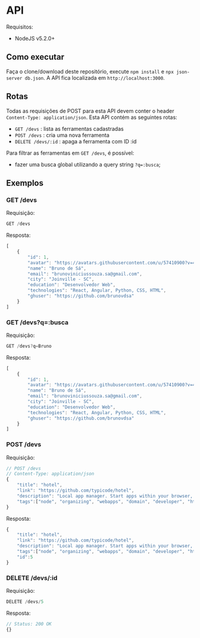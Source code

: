# API

Requisitos:
* NodeJS v5.2.0+

## Como executar
Faça o clone/download deste repositório, execute `npm install` e `npx json-server db.json`. A API fica localizada em `http://localhost:3000`.

## Rotas
Todas as requisições de POST para esta API devem conter o header `Content-Type: application/json`.
Esta API contém as seguintes rotas:

* `GET /devs` : lista as ferramentas cadastradas
* `POST /devs` : cria uma nova ferramenta
* `DELETE /devs/:id` : apaga a ferramenta com ID :id

Para filtrar as ferramentas em `GET /devs`, é possível:
* fazer uma busca global utilizando a query string `?q=:busca`;

## Exemplos

### GET /devs

Requisição: 
```javascript
GET /devs
```
Resposta:
```javascript
[
    {
        "id": 1,
        "avatar": "https://avatars.githubusercontent.com/u/57410900?v=4",
        "name": "Bruno de Sá",
        "email": "brunoviniciussouza.sa@gmail.com",
        "city": "Joinville - SC",
        "education": "Desenvolvedor Web",
        "technologies": "React, Angular, Python, CSS, HTML",
        "ghuser": "https://github.com/brunovdsa"
    }
]
```

### GET /devs?q=:busca

Requisição: 
```javascript
GET /devs?q=Bruno
```
Resposta:
```javascript
[
    {
        "id": 1,
        "avatar": "https://avatars.githubusercontent.com/u/57410900?v=4",
        "name": "Bruno de Sá",
        "email": "brunoviniciussouza.sa@gmail.com",
        "city": "Joinville - SC",
        "education": "Desenvolvedor Web",
        "technologies": "React, Angular, Python, CSS, HTML",
        "ghuser": "https://github.com/brunovdsa"
    }
]
```


### POST /devs

Requisição:
```javascript
// POST /devs
// Content-Type: application/json
{
    "title": "hotel",
    "link": "https://github.com/typicode/hotel",
    "description": "Local app manager. Start apps within your browser, developer tool with local .localhost domain and https out of the box.",
    "tags":["node", "organizing", "webapps", "domain", "developer", "https", "proxy"]
}
```

Resposta:
```javascript
{
    "title": "hotel",
    "link": "https://github.com/typicode/hotel",
    "description": "Local app manager. Start apps within your browser, developer tool with local .localhost domain and https out of the box.",
    "tags":["node", "organizing", "webapps", "domain", "developer", "https", "proxy"],
    "id":5
}
```

### DELETE /devs/:id
Requisição:
```javascript
DELETE /devs/5
```

Resposta:
```javascript
// Status: 200 OK
{}
```
